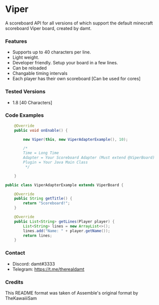 # Viper
A scoreboard API for all versions of which support the default minecraft scoreboard
Viper board, created by damt.

### Features
* Supports up to 40 characters per line.
* Light weight.
* Developer friendly. Setup your board in a few lines.
* Can be reloaded
* Changable timing intervals
* Each player has their own scoreboard [Can be used for cores]

### Tested Versions
* 1.8 [40 Characters]

### Code Examples
```java
    @Override
    public void onEnable() {

        new Viper(this, new ViperAdapterExample(), 10);

        /*
        Time = Long Time
        Adapter = Your Scoreboard Adapter (Must extend @ViperBoard)
        Plugin = Your Java Main Class
         */

    }
```

```java
public class ViperAdapterExample extends ViperBoard {

    @Override
    public String getTitle() {
        return "Scoreboard!";
    }

    @Override
    public List<String> getLines(Player player) {
        List<String> lines = new ArrayList<>();
        lines.add("Name: " + player.getName());
        return lines;
    }
```


### Contact

- Discord: damt#3333
- Telegram: https://t.me/therealdamt

### Credits

This README format was taken of Assemble's original format by TheKawaiiiSam
